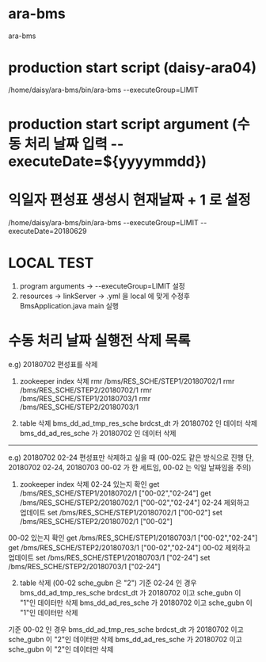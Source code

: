 # ara-bms
ara-bms

# production start script (daisy-ara04)
/home/daisy/ara-bms/bin/ara-bms --executeGroup=LIMIT

# production start script argument (수동 처리 날짜 입력 --executeDate=${yyyymmdd})
# 익일자 편성표 생성시 현재날짜 + 1 로 설정
/home/daisy/ara-bms/bin/ara-bms --executeGroup=LIMIT --executeDate=20180629

# LOCAL TEST
1. program arguments -> --executeGroup=LIMIT 설정
2. resources -> linkServer -> .yml 을 local 에 맞게 수정후 BmsApplication.java main 실행

# 수동 처리 날짜 실행전 삭제 목록
e.g) 20180702 편성표를 삭제
1. zookeeper index 삭제
rmr /bms/RES_SCHE/STEP1/20180702/1
rmr /bms/RES_SCHE/STEP2/20180702/1
rmr /bms/RES_SCHE/STEP1/20180703/1
rmr /bms/RES_SCHE/STEP2/20180703/1

2. table 삭제
bms_dd_ad_tmp_res_sche brdcst_dt 가 20180702 인 데이터 삭제
bms_dd_ad_res_sche 가 20180702 인 데이터 삭제

---

e.g) 20180702 02-24 편성표만 삭제하고 싶을 때 
(00-02도 같은 방식으로 진행 단, 20180702 02-24, 20180703 00-02 가 한 세트임, 00-02 는 익일 날짜임을 주의)
1. zookeeper index 삭제 
02-24 있는지 확인
get /bms/RES_SCHE/STEP1/20180702/1 ["00-02","02-24"]
get /bms/RES_SCHE/STEP2/20180702/1 ["00-02","02-24"]
02-24 제외하고 업데이트
set /bms/RES_SCHE/STEP1/20180702/1 ["00-02"]
set /bms/RES_SCHE/STEP2/20180702/1 ["00-02"]

00-02 있는지 확인
get /bms/RES_SCHE/STEP1/20180703/1 ["00-02","02-24"]
get /bms/RES_SCHE/STEP2/20180703/1 ["00-02","02-24"]
00-02 제외하고 업데이트
set /bms/RES_SCHE/STEP1/20180703/1 ["02-24"]
set /bms/RES_SCHE/STEP2/20180703/1 ["02-24"]

2. table 삭제 (00-02 sche_gubn 은 "2")
기준 02-24 인 경우
bms_dd_ad_tmp_res_sche brdcst_dt 가 20180702 이고 sche_gubn 이 "1"인 데이터만 삭제
bms_dd_ad_res_sche 가 20180702 이고 sche_gubn 이 "1"인 데이터만 삭제

기준 00-02 인 경우
bms_dd_ad_tmp_res_sche brdcst_dt 가 20180702 이고 sche_gubn 이 "2"인 데이터만 삭제
bms_dd_ad_res_sche 가 20180702 이고 sche_gubn 이 "2"인 데이터만 삭제

